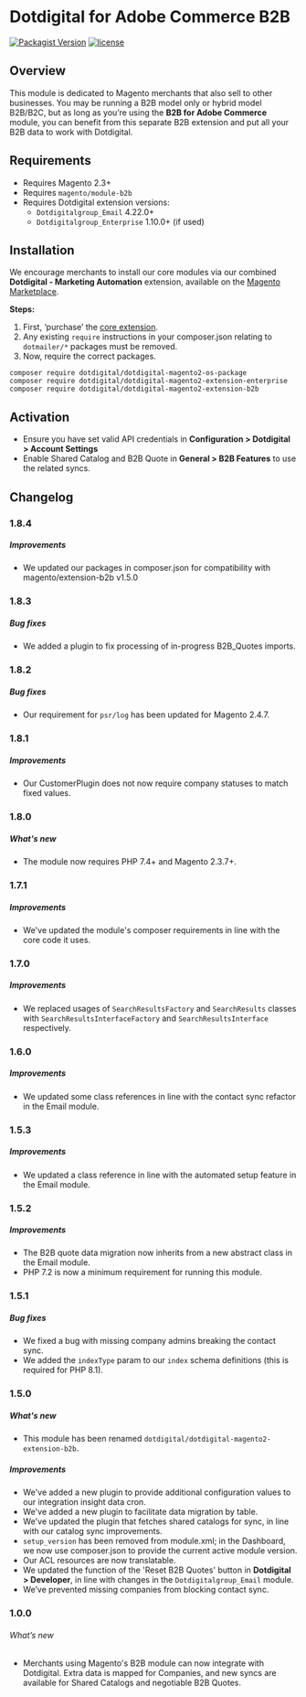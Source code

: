 # Dotdigital for Adobe Commerce B2B
[![Packagist Version](https://img.shields.io/packagist/v/dotdigital/dotdigital-magento2-extension-b2b?color=green&label=stable)](https://github.com/dotmailer/dotmailer-magento2-extension-b2b/releases)
[![license](https://img.shields.io/github/license/mashape/apistatus.svg)](LICENSE.md)
  
## Overview
This module is dedicated to Magento merchants that also sell to other businesses. You may be running a B2B model only or hybrid model B2B/B2C, but as long as you’re using the **B2B for Adobe Commerce** module, you can benefit from this separate B2B extension and put all your B2B data to work with Dotdigital.
  
## Requirements
- Requires Magento 2.3+
- Requires `magento/module-b2b`
- Requires Dotdigital extension versions:
  - `Dotdigitalgroup_Email` 4.22.0+
  - `Dotdigitalgroup_Enterprise` 1.10.0+ (if used)

## Installation
We encourage merchants to install our core modules via our combined **Dotdigital - Marketing Automation** extension, available on the [Magento Marketplace](https://marketplace.magento.com/dotdigital-dotdigital-magento2-os-package.html).

**Steps:**
1. First, ‘purchase’ the [core extension](https://marketplace.magento.com/dotdigital-dotdigital-magento2-os-package.html).
2. Any existing `require` instructions in your composer.json relating to `dotmailer/*` packages must be removed.
3. Now, require the correct packages.
```
composer require dotdigital/dotdigital-magento2-os-package
composer require dotdigital/dotdigital-magento2-extension-enterprise
composer require dotdigital/dotdigital-magento2-extension-b2b
```

## Activation
- Ensure you have set valid API credentials in **Configuration > Dotdigital > Account Settings**
- Enable Shared Catalog and B2B Quote in **General > B2B Features** to use the related syncs.

## Changelog

### 1.8.4

##### Improvements
- We updated our packages in composer.json for compatibility with magento/extension-b2b v1.5.0

### 1.8.3

##### Bug fixes
- We added a plugin to fix processing of in-progress B2B_Quotes imports.

### 1.8.2

##### Bug fixes
- Our requirement for `psr/log` has been updated for Magento 2.4.7.

### 1.8.1 

##### Improvements
- Our CustomerPlugin does not now require company statuses to match fixed values.

### 1.8.0

##### What's new
- The module now requires PHP 7.4+ and Magento 2.3.7+.

### 1.7.1

##### Improvements
- We've updated the module's composer requirements in line with the core code it uses.

### 1.7.0

##### Improvements
- We replaced usages of `SearchResultsFactory` and `SearchResults` classes with `SearchResultsInterfaceFactory` and `SearchResultsInterface` respectively.

### 1.6.0

##### Improvements 
- We updated some class references in line with the contact sync refactor in the Email module.

### 1.5.3

##### Improvements
- We updated a class reference in line with the automated setup feature in the Email module.

### 1.5.2

##### Improvements
- The B2B quote data migration now inherits from a new abstract class in the Email module.
- PHP 7.2 is now a minimum requirement for running this module.

### 1.5.1

##### Bug fixes
- We fixed a bug with missing company admins breaking the contact sync.
- We added the `indexType` param to our `index` schema definitions (this is required for PHP 8.1).

### 1.5.0

##### What's new
- This module has been renamed `dotdigital/dotdigital-magento2-extension-b2b`.

##### Improvements
- We've added a new plugin to provide additional configuration values to our integration insight data cron.
- We've added a new plugin to facilitate data migration by table.
- We've updated the plugin that fetches shared catalogs for sync, in line with our catalog sync improvements.
- `setup_version` has been removed from module.xml; in the Dashboard, we now use composer.json to provide the current active module version.
- Our ACL resources are now translatable.
- We updated the function of the 'Reset B2B Quotes' button in **Dotdigital > Developer**, in line with changes in the `Dotdigitalgroup_Email` module.
- We’ve prevented missing companies from blocking contact sync.

### 1.0.0
  
###### What’s new
- Merchants using Magento's B2B module can now integrate with Dotdigital. Extra data is mapped for Companies, and new syncs are available for Shared Catalogs and negotiable B2B Quotes.
